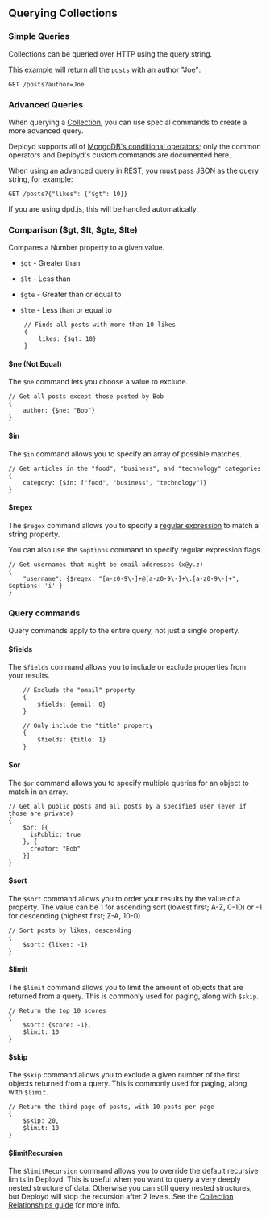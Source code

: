 <!--{
	title: 'Querying Collections',
	tags: ['reference', 'collection']
}-->

## Querying Collections

### Simple Queries

Collections can be queried over HTTP using the query string.

This example will return all the `posts` with an author "Joe":

	GET /posts?author=Joe	


### Advanced Queries

When querying a [Collection](../resources/collection.md), you can use special commands to create a more advanced query. 

Deployd supports all of [MongoDB's conditional operators](http://www.mongodb.org/display/DOCS/Advanced+Queries#AdvancedQueries-ConditionalOperators); only the common operators and Deployd's custom commands are documented here.

When using an advanced query in REST, you must pass JSON as the query string, for example:
	
	GET /posts?{"likes": {"$gt": 10}}

If you are using dpd.js, this will be handled automatically.

### Comparison ($gt, $lt, $gte, $lte) <!-- api -->

Compares a Number property to a given value.

 - `$gt` - Greater than
 - `$lt` - Less than
 - `$gte` - Greater than or equal to
 - `$lte` - Less than or equal to

		// Finds all posts with more than 10 likes
		{
			likes: {$gt: 10}
		}

#### $ne (Not Equal) <!-- api -->

The `$ne` command lets you choose a value to exclude. 

	// Get all posts except those posted by Bob
	{
		author: {$ne: "Bob"}
	}

#### $in <!-- api -->

The `$in` command allows you to specify an array of possible matches.

	// Get articles in the "food", "business", and "technology" categories
	{
		category: {$in: ["food", "business", "technology"]}
	}

#### $regex <!-- api -->

The `$regex` command allows you to specify a [regular expression](https://developer.mozilla.org/en-US/docs/JavaScript/Guide/Regular_Expressions) to match a string property.

You can also use the `$options` command to specify regular expression flags.

	// Get usernames that might be email addresses (x@y.z)
	{
		"username": {$regex: "[a-z0-9\-]+@[a-z0-9\-]+\.[a-z0-9\-]+", $options: 'i' }
	}

### Query commands

Query commands apply to the entire query, not just a single property.

#### $fields <!-- api -->

The `$fields` command allows you to include or exclude properties from your results.

    	// Exclude the "email" property
    	{
    		$fields: {email: 0}
    	}

<!--...-->

    	// Only include the "title" property
    	{
    		$fields: {title: 1}
    	}

#### $or <!-- api -->

The `$or` command allows you to specify multiple queries for an object to match in an array.

    // Get all public posts and all posts by a specified user (even if those are private)
    {
        $or: [{
          isPublic: true
        }, {
          creator: "Bob"
        }]
    }

#### $sort <!-- api -->

The `$sort` command allows you to order your results by the value of a property. The value can be 1 for ascending sort (lowest first; A-Z, 0-10) or -1 for descending (highest first; Z-A, 10-0)

    // Sort posts by likes, descending
    {
    	$sort: {likes: -1}
    }

#### $limit <!-- api -->

The `$limit` command allows you to limit the amount of objects that are returned from a query. This is commonly used for paging, along with `$skip`.

    // Return the top 10 scores
    {
    	$sort: {score: -1},
    	$limit: 10
    }

#### $skip <!-- api -->

The `$skip` command allows you to exclude a given number of the first objects returned from a query. This is commonly used for paging, along with `$limit`. 

	// Return the third page of posts, with 10 posts per page
	{
		$skip: 20,
		$limit: 10
	}
	
#### $limitRecursion <!-- api -->

The `$limitRecursion` command allows you to override the default recursive limits in Deployd. This is useful when you want to query a very deeply nested structure of data. Otherwise you can still query nested structures, but Deployd will stop the recursion after 2 levels. See the [Collection Relationships guide](../relationships-between-collections.md) for more info.
